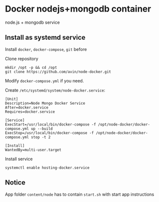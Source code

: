 # Docker nodejs+mongodb container
node.js + mongodb service

## Install as systemd service

Install `docker`, `docker-compose`, `git` before

Clone repository
```
mkdir /opt -p && cd /opt
git clone https://github.com/avin/node-docker.git
``` 
Modify `docker-compose.yml` if you need.

Create `/etc/systemd/system/node-docker.service`:
```
[Unit]
Description=Node Mongo Docker Service  
After=docker.service  
Requires=docker.service

[Service]
ExecStart=/usr/local/bin/docker-compose -f /opt/node-docker/docker-compose.yml up --build
ExecStop=/usr/local/bin/docker-compose -f /opt/node-docker/docker-compose.yml stop -t 2

[Install]
WantedBy=multi-user.target  
```

Install service
```
systemctl enable hosting-docker.service
```

## Notice
App folder `content/node` has to contain `start.sh` with start app instructions
